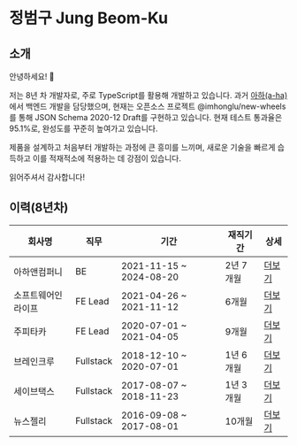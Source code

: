 # 정범구 Jung Beom-Ku

## 소개

안녕하세요! 👋

저는 8년 차 개발자로, 주로 TypeScript를 활용해 개발하고 있습니다. 과거 [아하(a-ha)](https://www.a-ha.io/)에서 백엔드 개발을 담당했으며, 현재는 오픈소스 프로젝트 @imhonglu/new-wheels를 통해 JSON Schema 2020-12 Draft를 구현하고 있습니다. 현재 테스트 통과율은 95.1%로, 완성도를 꾸준히 높여가고 있습니다.

제품을 설계하고 처음부터 개발하는 과정에 큰 흥미를 느끼며, 새로운 기술을 빠르게 습득하고 이를 적재적소에 적용하는 데 강점이 있습니다.

읽어주셔서 감사합니다!

## 이력(8년차)

| 회사명 | 직무 | 기간 | 재직기간 | 상세 |
|--------|------|------|-----------|-------|
| 아하앤컴퍼니 | BE | 2021-11-15 ~ 2024-08-20 | 2년 7개월 | [더보기](./careers/6_ahancompany.md) |
| 소프트웨어인라이프 | FE Lead | 2021-04-26 ~ 2021-11-12 | 6개월 | [더보기](./careers/5_softwareinlife.md) |
| 주피타카 | FE Lead | 2020-07-01 ~ 2021-04-05 | 9개월 | [더보기](./careers/4_jupitaka.md) |
| 브레인크루 | Fullstack | 2018-12-10 ~ 2020-07-01 | 1년 6개월 | [더보기](./careers/3_braincrew.md) |
| 세이브택스 | Fullstack | 2017-08-07 ~ 2018-11-23 | 1년 3개월 | [더보기](./careers/2_savetax.md) |
| 뉴스젤리 | Fullstack | 2016-09-08 ~ 2017-08-01 | 10개월 | [더보기](./careers/1_newsjelly.md) |

